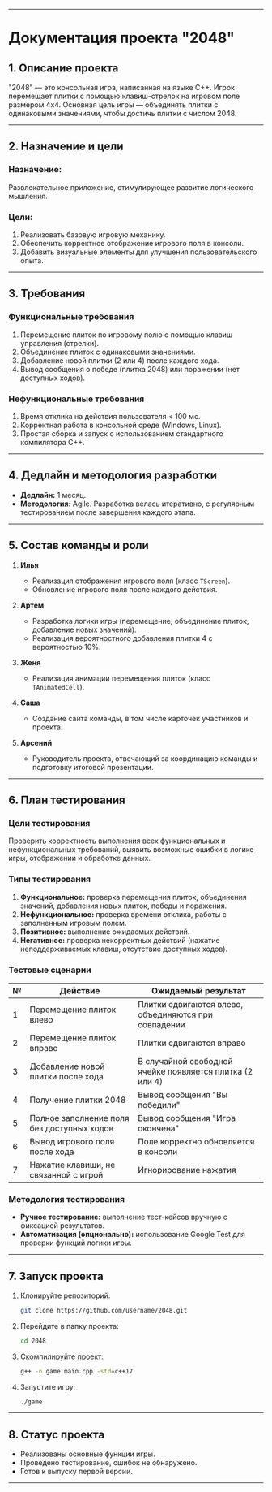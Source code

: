 
---

# **Документация проекта "2048"**

## **1. Описание проекта**
"2048" — это консольная игра, написанная на языке C++. Игрок перемещает плитки с помощью клавиш-стрелок на игровом поле размером 4x4. Основная цель игры — объединять плитки с одинаковыми значениями, чтобы достичь плитки с числом 2048.  

---

## **2. Назначение и цели**
### **Назначение:**  
Развлекательное приложение, стимулирующее развитие логического мышления.  

### **Цели:**  
1. Реализовать базовую игровую механику.  
2. Обеспечить корректное отображение игрового поля в консоли.  
3. Добавить визуальные элементы для улучшения пользовательского опыта.  

---

## **3. Требования**

### **Функциональные требования**
1. Перемещение плиток по игровому полю с помощью клавиш управления (стрелки).  
2. Объединение плиток с одинаковыми значениями.  
3. Добавление новой плитки (2 или 4) после каждого хода.  
4. Вывод сообщения о победе (плитка 2048) или поражении (нет доступных ходов).  

### **Нефункциональные требования**
1. Время отклика на действия пользователя < 100 мс.  
2. Корректная работа в консольной среде (Windows, Linux).  
3. Простая сборка и запуск с использованием стандартного компилятора C++.  

---

## **4. Дедлайн и методология разработки**
- **Дедлайн:** 1 месяц.  
- **Методология:** Agile. Разработка велась итеративно, с регулярным тестированием после завершения каждого этапа.  

---

## **5. Состав команды и роли**
1. **Илья**  
   - Реализация отображения игрового поля (класс `TScreen`).  
   - Обновление игрового поля после каждого действия.  

2. **Артем**  
   - Разработка логики игры (перемещение, объединение плиток, добавление новых значений).  
   - Реализация вероятностного добавления плитки 4 с вероятностью 10%.  

3. **Женя**  
   - Реализация анимации перемещения плиток (класс `TAnimatedCell`).  

4. **Саша**  
   - Создание сайта команды, в том числе карточек участников и проекта.  

5. **Арсений**  
   - Руководитель проекта, отвечающий за координацию команды и подготовку итоговой презентации.  

---

## **6. План тестирования**

### **Цели тестирования**
Проверить корректность выполнения всех функциональных и нефункциональных требований, выявить возможные ошибки в логике игры, отображении и обработке данных.  

### **Типы тестирования**
1. **Функциональное:** проверка перемещения плиток, объединения значений, добавления новых плиток, победы и поражения.  
2. **Нефункциональное:** проверка времени отклика, работы с заполненным игровым полем.  
3. **Позитивное:** выполнение ожидаемых действий.  
4. **Негативное:** проверка некорректных действий (нажатие неподдерживаемых клавиш, отсутствие доступных ходов).  

### **Тестовые сценарии**
| №  | Действие                              | Ожидаемый результат                          |
|----|---------------------------------------|----------------------------------------------|
| 1  | Перемещение плиток влево              | Плитки сдвигаются влево, объединяются при совпадении |
| 2  | Перемещение плиток вправо             | Плитки сдвигаются вправо                     |
| 3  | Добавление новой плитки после хода    | В случайной свободной ячейке появляется плитка (2 или 4) |
| 4  | Получение плитки 2048                 | Вывод сообщения "Вы победили"               |
| 5  | Полное заполнение поля без доступных ходов | Вывод сообщения "Игра окончена"            |
| 6  | Вывод игрового поля после хода        | Поле корректно обновляется в консоли         |
| 7  | Нажатие клавиши, не связанной с игрой | Игнорирование нажатия                       |

### **Методология тестирования**
- **Ручное тестирование:** выполнение тест-кейсов вручную с фиксацией результатов.  
- **Автоматизация (опционально):** использование Google Test для проверки функций логики игры.  

---

## **7. Запуск проекта**
1. Клонируйте репозиторий:  
   ```bash
   git clone https://github.com/username/2048.git
   ```
2. Перейдите в папку проекта:  
   ```bash
   cd 2048
   ```
3. Скомпилируйте проект:  
   ```bash
   g++ -o game main.cpp -std=c++17
   ```
4. Запустите игру:  
   ```bash
   ./game
   ```

---

## **8. Статус проекта**
- Реализованы основные функции игры.  
- Проведено тестирование, ошибок не обнаружено.  
- Готов к выпуску первой версии.  

---
